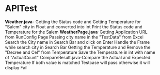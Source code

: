 # APITest
**Weather.java**- Getting the Status code and Getting Temperature for "Salem" city in Float and converted into int 
Print the Status code and Temperature for the Salem 
**WeatherPage.java**-Getting Application URL from RunConfig Page
Passing city name in the "TestData" from Excel 
Search the City name in Search Bar and click on Enter
Handle the Frame while search city in Search Bar
Getting the Temperature and Remove the "Decree and Cel" from Temperature
Save the Temperature in int with name of "ActualCount"
CompareResult.java-Compare the Actual and Expected Temperature 
If both value is matched Testcase will pass otherwise it will display Fail
